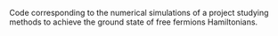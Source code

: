 Code corresponding to the numerical simulations of a project studying methods to achieve the ground state of free fermions Hamiltonians.